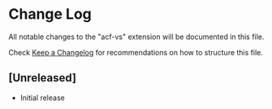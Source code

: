 # Change Log

All notable changes to the "acf-vs" extension will be documented in this file.

Check [Keep a Changelog](http://keepachangelog.com/) for recommendations on how to structure this file.

## [Unreleased]

- Initial release